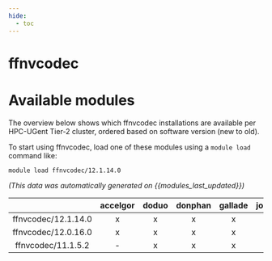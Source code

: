 ```yaml
---
hide:
  - toc
---
```


ffnvcodec
=========

# Available modules


The overview below shows which ffnvcodec installations are available per HPC-UGent Tier-2 cluster, ordered based on software version (new to old).

To start using ffnvcodec, load one of these modules using a `module load` command like:

```shell
module load ffnvcodec/12.1.14.0
```

*(This data was automatically generated on {{modules_last_updated}})*  

| |accelgor|doduo|donphan|gallade|joltik|shinx|
| :---: | :---: | :---: | :---: | :---: | :---: | :---: |
|ffnvcodec/12.1.14.0|x|x|x|x|x|x|
|ffnvcodec/12.0.16.0|x|x|x|x|x|x|
|ffnvcodec/11.1.5.2|-|x|x|x|-|x|
